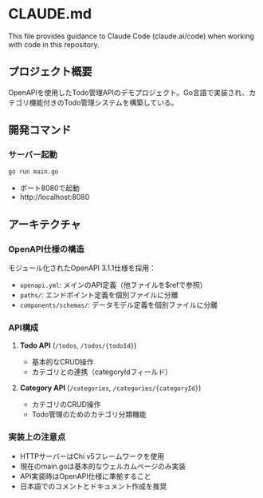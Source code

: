 # CLAUDE.md

This file provides guidance to Claude Code (claude.ai/code) when working with code in this repository.

## プロジェクト概要

OpenAPIを使用したTodo管理APIのデモプロジェクト。Go言語で実装され、カテゴリ機能付きのTodo管理システムを構築している。

## 開発コマンド

### サーバー起動
```bash
go run main.go
```
- ポート8080で起動
- http://localhost:8080

## アーキテクチャ

### OpenAPI仕様の構造
モジュール化されたOpenAPI 3.1.1仕様を採用：
- `openapi.yml`: メインのAPI定義（他ファイルを$refで参照）
- `paths/`: エンドポイント定義を個別ファイルに分離
- `components/schemas/`: データモデル定義を個別ファイルに分離

### API構成
1. **Todo API** (`/todos`, `/todos/{todoId}`)
   - 基本的なCRUD操作
   - カテゴリとの連携（categoryIdフィールド）

2. **Category API** (`/categories`, `/categories/{categoryId}`)
   - カテゴリのCRUD操作
   - Todo管理のためのカテゴリ分類機能

### 実装上の注意点
- HTTPサーバーはChi v5フレームワークを使用
- 現在のmain.goは基本的なウェルカムページのみ実装
- API実装時はOpenAPI仕様に準拠すること
- 日本語でのコメントとドキュメント作成を推奨